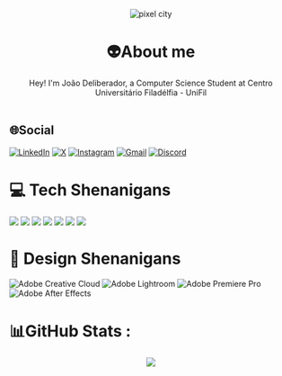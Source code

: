 <p align="center">
<img alt="pixel city" src="https://c.wallhere.com/photos/19/af/Red_Dead_Redemption_2_Rockstar_Games_screen_shot_Video_Game_Landscape_landscape_sunset-1763565.jpg!d"/>
</p>
<div align="center">
    <h1>
        👽About me
    </h1>
Hey! I'm João Deliberador, a Computer Science Student at Centro Universitário Filadélfia - UniFil
<br></br>
<sup></sup>
</div>

 ## 🌐Social
[![LinkedIn](https://img.shields.io/badge/LinkedIn-0077B5?style=for-the-badge&logo=linkedin&logoColor=white)](https://www.linkedin.com/in/jo%C3%A3o-vitor-deliberador-a3a388226/) 
[![X](https://img.shields.io/badge/X-%23000000.svg?style=for-the-badge&logo=X&logoColor=white)](https://twitter.com/JoaoDrVitor) 
[![Instagram](https://img.shields.io/badge/Instagram-%23E4405F.svg?style=for-the-badge&logo=Instagram&logoColor=white)](https://www.instagram.com/joaodeliberador/)
[![Gmail](https://img.shields.io/badge/Gmail-D14836?style=for-the-badge&logo=gmail&logoColor=white)](joaodr@edu.unifil.br)
[![Discord](https://img.shields.io/badge/Discord-%235865F2.svg?style=for-the-badge&logo=discord&logoColor=white)](joaopipous)

    
# 💻 Tech Shenanigans
<div>
<img src="https://img.shields.io/badge/HTML5-E34F26?style=for-the-badge&
logo=html5&logoColor=white">
<img src="https://img.shields.io/badge/Java-ED8B00?style=for-the-badge&logo=java&logoColor=white">
<img src="https://img.shields.io/badge/CSS3-1572B6?style=for-the-badge&logo=css3&logoColor=white">
<img src="https://img.shields.io/badge/JavaScript-F7DF1E?style=for-the-badge&
logo=javascript&logoColor=black">
<img src="https://img.shields.io/badge/Markdown-000000?style=for-the-badge&logo=markdown&logoColor=white">
<img src="https://img.shields.io/badge/mysql-4479A1.svg?style=for-the-badge&logo=mysql&logoColor=white">
<img src= "https://img.shields.io/badge/postgres-%23316192.svg?style=for-the-badge&logo=postgresql&logoColor=white">




# 🎥 Design Shenanigans
![Adobe Creative Cloud](https://img.shields.io/badge/Adobe%20Creative%20Cloud-DA1F26.svg?style=for-the-badge&logo=Adobe%20Creative%20Cloud&logoColor=white)
![Adobe Lightroom](https://img.shields.io/badge/Adobe%20Lightroom-31A8FF.svg?style=for-the-badge&logo=Adobe%20Lightroom&logoColor=white)
![Adobe Premiere Pro](https://img.shields.io/badge/Adobe%20Premiere%20Pro-9999FF.svg?style=for-the-badge&logo=Adobe%20Premiere%20Pro&logoColor=white)
![Adobe After Effects](https://img.shields.io/badge/Adobe%20After%20Effects-9999FF.svg?style=for-the-badge&logo=Adobe%20After%20Effects&logoColor=white)


# 📊GitHub Stats :

<div align="center">
    <img src="https://github-readme-streak-stats.herokuapp.com/?user=JoaoPipous&show_icons=true&theme=gotham&hide_border=true" />
</div>
